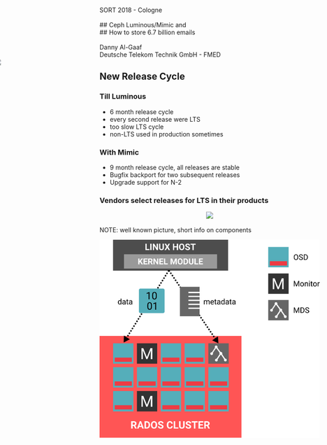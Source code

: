<!-- .slide: data-state="cover" id="cover-page" data-timing="20" -->
<br>
SORT 2018 - Cologne
<br>
<br>
## Ceph Luminous/Mimic
and 
<br>
## How to store 6.7 billion emails
<br>
<br>
Danny Al-Gaaf <br>
Deutsche Telekom Technik GmbH - FMED
<br>
<img src="images/T_Logo_3c_p_DE.png" style="width:15%; left: -1.5%; position: absolute">


<!-- .slide: data-state="section-break" id="ceph-release-timeline-1" data-menu-title="Ceph Release Timeline" data-background-image="images/ceph-release-timeline.png" data-background-size="cover" data-timing="10s" -->


<!-- .slide: data-state="normal" id="ceph-release-timeline-2" data-timing="20s" data-menu-title="New Release Cycle" -->
## New Release Cycle

### Till Luminous
* 6 month release cycle
* every second release were LTS
* too slow LTS cycle
* non-LTS used in production sometimes

### With Mimic
* 9 month release cycle, all releases are stable
* Bugfix backport for two subsequent releases
* Upgrade support for N-2

### Vendors select releases for LTS in their products


<!-- .slide: data-state="normal" id="ceph-overview" data-timing="20s" data-menu-title="Ceph Components" -->
<center><img src="images/ceph-stack.svg" style="width:90%"></center>

NOTE: well known picture, short info on components


<!-- .slide: data-state="normal" id="ceph-daemons" data-timing="20s" data-menu-title="Ceph Daemons" -->
<center><img src="images/cephfs_legend.svg" style="height:80%"></center>

